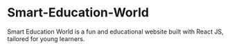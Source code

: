 # Smart-Education-World
Smart Education World is a fun and educational website built with React JS, tailored for young learners.
